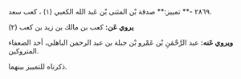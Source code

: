 ٢٨٦٩ -** تمييز:** صدقة بْن المثنى بْن عَبد الله الكعبي (١) ، كعب سعد.

**يروي عَن:** كعب بن مالك بن زيد بن كعب (٢)

**ويروي عَنه:** عبد الرَّحْمَنِ بْن عَمْرو بْن جبلة بن عبد الرحمن الباهلي، أحد الضعفاء المتروكين.

ذكرناه للتمييز بينهما.